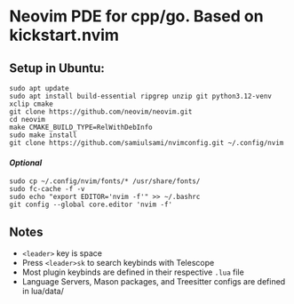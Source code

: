 # Neovim PDE for cpp/go. Based on kickstart.nvim

## Setup in Ubuntu:
```
sudo apt update
sudo apt install build-essential ripgrep unzip git python3.12-venv xclip cmake
git clone https://github.com/neovim/neovim.git
cd neovim
make CMAKE_BUILD_TYPE=RelWithDebInfo
sudo make install
git clone https://github.com/samiulsami/nvimconfig.git ~/.config/nvim 
```

#### <i>Optional</i>
```
sudo cp ~/.config/nvim/fonts/* /usr/share/fonts/
sudo fc-cache -f -v
sudo echo "export EDITOR='nvim -f'" >> ~/.bashrc
git config --global core.editor 'nvim -f'
```
## Notes
- `<leader>` key is space
- Press `<leader>sk` to search keybinds with Telescope
- Most plugin keybinds are defined in their respective `.lua` file
- Language Servers, Mason packages, and Treesitter configs are defined in lua/data/
